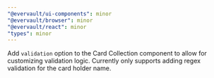 ```yaml
---
"@evervault/ui-components": minor
"@evervault/browser": minor
"@evervault/react": minor
"types": minor
---
```


Add `validation` option to the Card Collection component to allow for customizing validation logic. Currently only supports adding regex validation for the card holder name.
